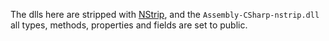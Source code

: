 The dlls here are stripped with [NStrip](https://github.com/BepInEx/NStrip), and the `Assembly-CSharp-nstrip.dll` all types, methods, properties and fields are set to public.